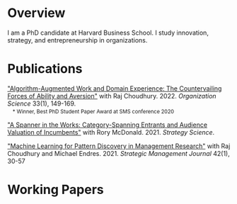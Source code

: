 # Overview

I am a PhD candidate at Harvard Business School. I study innovation, strategy, and entrepreneurship in organizations.

# Publications

["Algorithm-Augmented Work and Domain Experience: The Countervailing Forces of Ability and Aversion"](https://pubsonline.informs.org/doi/abs/10.1287/orsc.2021.1554) with Raj Choudhury. 2022. *Organization Science* 33(1), 149-169.  
&nbsp;&nbsp;&nbsp;<small>\* Winner, Best PhD Student Paper Award at SMS conference 2020</small>

["A Spanner in the Works: Category-Spanning Entrants and Audience Valuation of Incumbents"](https://pubsonline.informs.org/doi/abs/10.1287/stsc.2021.0130) with Rory McDonald. 2021. *Strategy Science*.

["Machine Learning for Pattern Discovery in Management Research"](https://onlinelibrary.wiley.com/doi/abs/10.1002/smj.3215) with Raj Choudhury and Michael Endres. 2021. *Strategic Management Journal* 42(1), 30-57

# Working Papers

